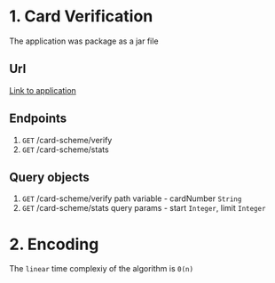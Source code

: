 # 1. Card Verification
The application was package as a jar file

## Url
<a href="https://card-verify.herokuapp.com/">Link to application</a>

## Endpoints
1. `GET` /card-scheme/verify
2. `GET` /card-scheme/stats

## Query objects
1. `GET` /card-scheme/verify 
    path variable - cardNumber `String` 
2. `GET` /card-scheme/stats 
    query params - start `Integer`, limit `Integer`

# 2. Encoding
The `linear` time complexiy of the algorithm is ` 0(n) `
